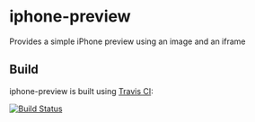 # iphone-preview

Provides a simple iPhone preview using an image and an iframe

## Build

iphone-preview is built using [Travis CI](https://travis-ci.org):

[![Build Status](https://api.travis-ci.org/odi86/iphone-preview.png?branch=master)](http://travis-ci.org/odi86/iphone-preview)

